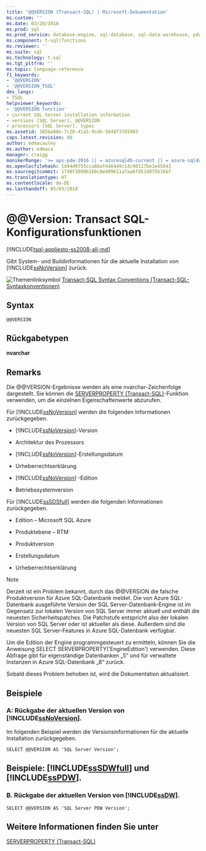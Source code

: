 ```yaml
---
title: '@@VERSION (Transact-SQL) | Microsoft-Dokumentation'
ms.custom: ''
ms.date: 03/20/2018
ms.prod: sql
ms.prod_service: database-engine, sql-database, sql-data-warehouse, pdw
ms.component: t-sql|functions
ms.reviewer: ''
ms.suite: sql
ms.technology: t-sql
ms.tgt_pltfrm: ''
ms.topic: language-reference
f1_keywords:
- '@@VERSION'
- '@@VERSION_TSQL'
dev_langs:
- TSQL
helpviewer_keywords:
- '@@VERSION function'
- current SQL Server installation information
- versions [SQL Server], @@VERSION
- processors [SQL Server], types
ms.assetid: 385ba80e-7c28-41a5-9cdb-5648f3785983
caps.latest.revision: 40
author: edmacauley
ms.author: edmaca
manager: craigg
monikerRange: '>= aps-pdw-2016 || = azuresqldb-current || = azure-sqldw-latest || >= sql-server-2016 || = sqlallproducts-allversions'
ms.openlocfilehash: 1d44d9755cca86af446449c14c90117be1e45043
ms.sourcegitcommit: 1740f3090b168c0e809611a7aa6fd514075616bf
ms.translationtype: HT
ms.contentlocale: de-DE
ms.lasthandoff: 05/03/2018
---
```

# <a name="x40x40version---transact-sql-configuration-functions"></a>&#x40;&#x40;Version: Transact SQL-Konfigurationsfunktionen
[!INCLUDE[tsql-appliesto-ss2008-all-md](../../includes/tsql-appliesto-ss2008-all-md.md)]

  Gibt System- und Buildinformationen für die aktuelle Installation von [!INCLUDE[ssNoVersion](../../includes/ssnoversion-md.md)] zurück.  
  
 ![Themenlinksymbol](../../database-engine/configure-windows/media/topic-link.gif "Topic link icon") [Transact-SQL Syntax Conventions (Transact-SQL-Syntaxkonventionen)](../../t-sql/language-elements/transact-sql-syntax-conventions-transact-sql.md)  
  
## <a name="syntax"></a>Syntax  
  
```  
@@VERSION  
```  
  
## <a name="return-types"></a>Rückgabetypen  
 **nvarchar**  
  
## <a name="remarks"></a>Remarks  
 Die @@VERSION-Ergebnisse werden als eine nvarchar-Zeichenfolge dargestellt. Sie können die [SERVERPROPERTY &#40;Transact-SQL&#41;](../../t-sql/functions/serverproperty-transact-sql.md)-Funktion verwenden, um die einzelnen Eigenschaftenwerte abzurufen.  
  
 Für [!INCLUDE[ssNoVersion](../../includes/ssnoversion-md.md)] werden die folgenden Informationen zurückgegeben.  
  
-   [!INCLUDE[ssNoVersion](../../includes/ssnoversion-md.md)]-Version  
  
-   Architektur des Prozessors  
  
-   [!INCLUDE[ssNoVersion](../../includes/ssnoversion-md.md)]-Erstellungsdatum  
  
-   Urheberrechtserklärung  
  
-   [!INCLUDE[ssNoVersion](../../includes/ssnoversion-md.md)] -Edition  
  
-   Betriebssystemversion  
  
 Für [!INCLUDE[ssSDSfull](../../includes/sssdsfull-md.md)] werden die folgenden Informationen zurückgegeben.  
  
-   Edition – Microsoft SQL Azure  
  
-   Produktebene – RTM  
  
-   Produktversion  
  
-   Erstellungsdatum  
  
-   Urheberrechtserklärung  

> [!NOTE]  
> Derzeit ist ein Problem bekannt, durch das @@VERSION die falsche Produktversion für Azure SQL-Datenbank meldet. Die von Azure SQL-Datenbank ausgeführte Version der SQL Server-Datenbank-Engine ist im Gegensatz zur lokalen Version von SQL Server immer aktuell und enthält die neuesten Sicherheitspatches. Die Patchstufe entspricht also der lokalen Version von SQL Server oder ist aktueller als diese. Außerdem sind die neuesten SQL Server-Features in Azure SQL-Datenbank verfügbar.
>
> Um die Edition der Engine programmgesteuert zu ermitteln, können Sie die Anweisung SELECT SERVERPROPERTY('EngineEdition') verwenden. Diese Abfrage gibt für eigenständige Datenbanken „5“ und für verwaltete Instanzen in Azure SQL-Datenbank „8“ zurück. 
>
> Sobald dieses Problem behoben ist, wird die Dokumentation aktualisiert.

  
## <a name="examples"></a>Beispiele  
  
### <a name="a-return-the-current-version-of-includessnoversionincludesssnoversion-mdmd"></a>A: Rückgabe der aktuellen Version von [!INCLUDE[ssNoVersion](../../includes/ssnoversion-md.md)].  
 Im folgenden Beispiel werden die Versionsinformationen für die aktuelle Installation zurückgegeben.  
  
```  
SELECT @@VERSION AS 'SQL Server Version';  
```  
  
## <a name="examples-includesssdwfullincludessssdwfull-mdmd-and-includesspdwincludessspdw-mdmd"></a>Beispiele: [!INCLUDE[ssSDWfull](../../includes/sssdwfull-md.md)] und [!INCLUDE[ssPDW](../../includes/sspdw-md.md)].  
  
### <a name="b-return-the-current-version-of-includessdwincludesssdw-mdmd"></a>B. Rückgabe der aktuellen Version von [!INCLUDE[ssDW](../../includes/ssdw-md.md)].  
  
```  
SELECT @@VERSION AS 'SQL Server PDW Version';  
```  
  
## <a name="see-also"></a>Weitere Informationen finden Sie unter  
 [SERVERPROPERTY &#40;Transact-SQL&#41;](../../t-sql/functions/serverproperty-transact-sql.md)  
  
  

